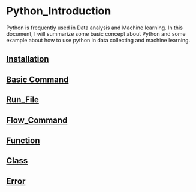 # Python_Introduction
Python is frequently used in Data analysis and Machine learning. 
In this document, I will summarize some basic concept about Python 
and some example about how to use python in data collecting and machine learning. 

## [Installation](./1_Installation.md)

## [Basic Command](./2_Basic_Command.md)

## [Run_File](./3_Run_File.md)

## [Flow_Command](./4_Flow_Command.md)

## [Function](./5_Function.md)

## [Class](./6_Class.md)

## [Error](./7_Error.md)
